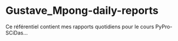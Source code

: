# Gustave_Mpong-daily-reports
Ce référentiel contient mes rapports quotidiens pour le cours PyPro-SCiDas...
